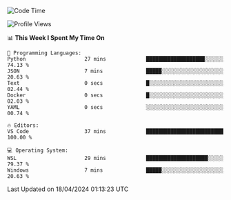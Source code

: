 <!--START_SECTION:waka-->
![Code Time](http://img.shields.io/badge/Code%20Time-608%20hrs%209%20mins-blue)

![Profile Views](http://img.shields.io/badge/Profile%20Views-6-blue)

📊 **This Week I Spent My Time On** 

```text
💬 Programming Languages: 
Python                   27 mins             ███████████████████░░░░░░   74.13 % 
JSON                     7 mins              █████░░░░░░░░░░░░░░░░░░░░   20.63 % 
Text                     0 secs              █░░░░░░░░░░░░░░░░░░░░░░░░   02.44 % 
Docker                   0 secs              █░░░░░░░░░░░░░░░░░░░░░░░░   02.03 % 
YAML                     0 secs              ░░░░░░░░░░░░░░░░░░░░░░░░░   00.74 % 

🔥 Editors: 
VS Code                  37 mins             █████████████████████████   100.00 % 

💻 Operating System: 
WSL                      29 mins             ████████████████████░░░░░   79.37 % 
Windows                  7 mins              █████░░░░░░░░░░░░░░░░░░░░   20.63 % 
```


 Last Updated on 18/04/2024 01:13:23 UTC
<!--END_SECTION:waka-->
